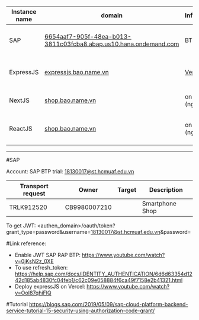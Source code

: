 | Instance name | domain                                                                                                                                       | Infrastructur            |                                            | Note                      |
| ------------- | -------------------------------------------------------------------------------------------------------------------------------------------- | ------------------------ | ------------------------------------------ | ------------------------- |
| SAP           | [6654aaf7-905f-48ea-b013-3811c03fcba8.abap.us10.hana.ondemand.com](https://6654aaf7-905f-48ea-b013-3811c03fcba8.abap.us10.hana.ondemand.com) | BTP Trial                |                                            | Domain not contain _-web_ |
| ExpressJS     | [expressjs.bao.name.vn](https://expressjs.bao.name.vn)                                                                                       | [Vercel.com](Vercel.com) | Bypass CORS, Authorization (JWT)           |                           |
| NextJS        | [shop.bao.name.vn](https://shop.bao.name.vn)                                                                                                 | on premise (nginx)       | Home page, Product detail.                 |                           |
| ReactJS       | [shop.bao.name.vn](https://shop.bao.name.vn)                                                                                                 | on premise (nginx)       | Profile page, order page, login page, etc. |                           |

---

#SAP

Account: SAP BTP trial: 18130017@st.hcmuaf.edu.vn

| Transport request | Owner        | Target | Description     |
| ----------------- | ------------ | ------ | --------------- |
| TRLK912520        | CB9980007210 |        | Smartphone Shop |

To get JWT: <authen_domain>/oauth/token?grant_type=password&username=18130017@st.hcmuaf.edu.vn&password=<password>

#Link reference:

- Enable JWT SAP RAP BTP: https://www.youtube.com/watch?v=0jKsN2z_0XE
- To use refresh_token: https://help.sap.com/docs/IDENTITY_AUTHENTICATION/6d6d63354d1242d185ab4830fc04feb1/c62c09e058884f6ca49f7158e2b41321.html
- Deploy expressJS on Vercel: https://www.youtube.com/watch?v=OoI87qhiFlQ

#Tutorial
https://blogs.sap.com/2019/05/09/sap-cloud-platform-backend-service-tutorial-15-security-using-authorization-code-grant/
